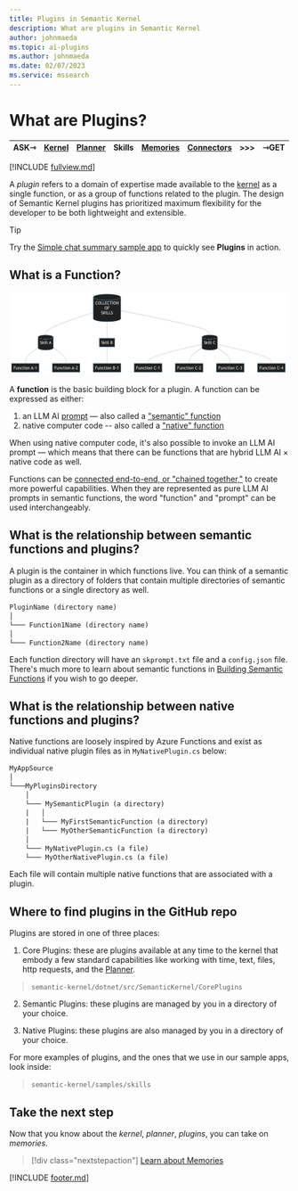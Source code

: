 ```yaml
---
title: Plugins in Semantic Kernel
description: What are plugins in Semantic Kernel
author: johnmaeda
ms.topic: ai-plugins
ms.author: johnmaeda
ms.date: 02/07/2023
ms.service: mssearch
---
```

# What are Plugins?

| ASK⇾ | [Kernel](/semantic-kernel/concepts-sk/kernel) | [Planner](/semantic-kernel/concepts-sk/planner) | Skills | [Memories](/semantic-kernel/concepts-sk/memories) |[Connectors](/semantic-kernel/concepts-sk/Connectors) | >>>|  ⇾GET | 
|---|---|---|---|---|---|---|---|

[!INCLUDE [fullview.md](../includes/fullview.md)]

A _plugin_ refers to a domain of expertise made available to the [kernel](/semantic-kernel/concepts-sk/kernel) as a single function, or as a group of functions related to the plugin. The design of Semantic Kernel plugins has prioritized maximum flexibility for the developer to be both lightweight and extensible.  

> [!TIP]
> Try the [Simple chat summary sample app](/semantic-kernel/samples/simplechatsummary) to quickly see **Plugins** in action.

## What is a Function?

![Diagram showing how plugins can work](/semantic-kernel/media/skillsdiagram.png)

A **function** is the basic building block for a plugin. A function can be expressed as either:

1. an LLM AI [prompt](/semantic-kernel/concepts-ai/prompts) — also called a ["semantic" function](/semantic-kernel/howto/semanticfunctions)
2. native computer code -- also called a ["native" function](/semantic-kernel/howto/nativefunctions)

When using native computer code, it's also possible to invoke an LLM AI prompt — which means that there can be functions that are hybrid LLM AI × native code as well. 

Functions can be [connected end-to-end, or "chained together,"](/semantic-kernel/howto/chainingfunctions) to create more powerful capabilities. When they are represented as pure LLM AI prompts in semantic functions, the word "function" and "prompt" can be used interchangeably. 

## What is the relationship between semantic functions and plugins?

A plugin is the container in which functions live. You can think of a semantic plugin as a directory of folders that contain multiple directories of semantic functions or a single directory as well.

```Semantic-Plugins-Are-Folders-Of-Functions
PluginName (directory name)
│
└─── Function1Name (directory name)
│   
└─── Function2Name (directory name)
```

Each function directory will have an `skprompt.txt` file and a `config.json` file. There's much more to learn about semantic functions in [Building Semantic Functions](/semantic-kernel/howto/semanticfunctions) if you wish to go deeper.

## What is the relationship between native functions and plugins?

Native functions are loosely inspired by Azure Functions and exist as individual native plugin files as in `MyNativePlugin.cs` below:

```Your-App-And-Plugins
MyAppSource
│
└───MyPluginsDirectory
    │
    └─── MySemanticPlugin (a directory)
    |   │
    |   └─── MyFirstSemanticFunction (a directory)
    |   └─── MyOtherSemanticFunction (a directory)
    │
    └─── MyNativePlugin.cs (a file)
    └─── MyOtherNativePlugin.cs (a file)
```

Each file will contain multiple native functions that are associated with a plugin.

## Where to find plugins in the GitHub repo

Plugins are stored in one of three places:

1. Core Plugins: these are plugins available at any time to the kernel that embody a few standard capabilities like working with time, text, files, http requests, and the [Planner](/semantic-kernel/concepts-sk/planner).

> `semantic-kernel/dotnet/src/SemanticKernel/CorePlugins`

2. Semantic Plugins: these plugins are managed by you in a directory of your choice.

3. Native Plugins: these plugins are also managed by you in a directory of your choice.

For more examples of plugins, and the ones that we use in our sample apps, look inside:

> `semantic-kernel/samples/skills`

## Take the next step

Now that you know about the _kernel_, _planner_, _plugins_, you can take on _memories._

> [!div class="nextstepaction"]
> [Learn about Memories](/semantic-kernel/concepts-sk/memories)


[!INCLUDE [footer.md](../includes/footer.md)]
